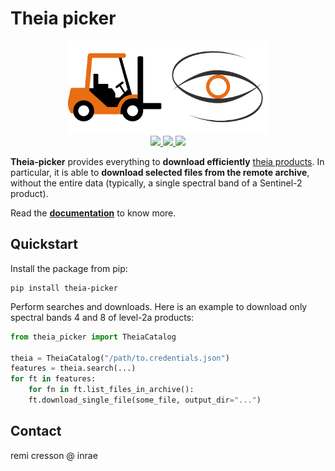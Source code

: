 # Theia picker

<p align="center">
<img src="doc/forklift.png" width="320px">
<br>
<a href="https://gitlab.irstea.fr/umr-tetis/theia-picker/-/releases">
<img src="https://gitlab.irstea.fr/umr-tetis/theia-picker/-/badges/release.svg">
</a>
<a href="https://gitlab.irstea.fr/umr-tetis/theia-picker/-/commits/main">
<img src="https://gitlab.irstea.fr/umr-tetis/theia-picker/badges/main/pipeline.svg">
</a>
<a href="LICENSE">
<img src="https://img.shields.io/badge/License-Apache%202.0-blue.svg">
</a>
</p>

**Theia-picker** provides everything to **download efficiently** 
[theia products](https://www.theia-land.fr/en/products/).
In particular, it is able to **download selected files from the remote 
archive**, without the entire data (typically, a single spectral band of a 
Sentinel-2 product).

Read the **[documentation](https://umr-tetis.gitlab.irstea.page/theia-picker)** 
to know more.

## Quickstart

Install the package from pip:

```commandline
pip install theia-picker
```

Perform searches and downloads. 
Here is an example to download only spectral bands 4 and 8 of level-2a products:
```python
from theia_picker import TheiaCatalog

theia = TheiaCatalog("/path/to.credentials.json")
features = theia.search(...)
for ft in features:
    for fn in ft.list_files_in_archive():  
    ft.download_single_file(some_file, output_dir="...")
```

## Contact

remi cresson @ inrae
